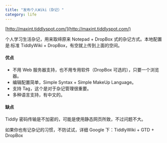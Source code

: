 ```yaml
---
title: "发布个人Wiki（杂记）"
category: life
---
```


[http://maxint.tiddlyspot.com/](http://maxint.tiddlyspot.com/) 

个人学习生活杂记，用来取缔原来 Notepad + DropBox 式的杂记方式。本地配置是:标准 TiddlyWiki + DropBox，有空就上传到上面的空间。


#### 优点 ####
*    不用 Web 服务器支持，也不用专用软件（DropBox 可选的），只要一个浏览器。
*    编辑配置简单，Simple Syntax + Simple MakeUp Language。
*    支持 Tag，这个是对于杂记管理很重要。
*    多种语言支持，有中文的。



#### 缺点 ####

Tiddly 密码传输是不加密的，可能是使用静态网页所致，不过问题不大。

如果你也有记杂记的习惯，不防试试，详细 Google 下：TiddlyWiki + GTD + DropBox

